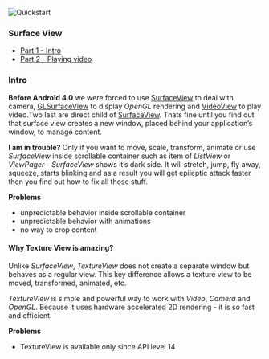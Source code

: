 ![Quickstart][5]

### Surface View
- [Part 1 - Intro][6]
- [Part 2 - Playing video][7]

### Intro

**Before Android 4.0** we were forced to use [SurfaceView][1] to deal with camera, [GLSurfaceView][2] to display *OpenGL* rendering and [VideoView][3] to play video.Two last are direct child of [SurfaceView][4]. Thats fine until you find out that surface view creates a new window, placed behind your application’s window, to manage content.

**I am in trouble?** Only if you want to move, scale, transform, animate or use *SurfaceView* inside scrollable container such as item of *ListView* or *ViewPager* - *SurfaceView* shows it’s dark side. It will stretch, jump, fly away, squeeze, starts blinking and as a result you will get epileptic attack faster then you find out how to fix all those stuff.

**Problems**

- unpredictable behavior inside scrollable container
- unpredictable behavior with animations
- no way to crop content

#### Why Texture View is amazing?

Unlike *SurfaceView*, *TextureView* does not create a separate window but behaves as a regular view. This key difference allows a texture view to be moved, transformed, animated, etc.

*TextureView* is simple and powerful way to work with *Video*, *Camera* and *OpenGL*. Because it uses hardware accelerated 2D rendering - it is so fast and efficient. 

**Problems**

- TextureView is available only since API level 14


  [1]: http://developer.android.com/reference/android/view/SurfaceView.html
  [2]: http://developer.android.com/reference/android/opengl/GLSurfaceView.html
  [3]: http://developer.android.com/reference/android/widget/VideoView.html
  [4]: http://developer.android.com/reference/android/view/SurfaceView.html
  [5]: https://raw.github.com/dmytrodanylyk/dmytrodanylyk/gh-pages/images/articles/surface-view-intro.png
  [6]: https://github.com/dmytrodanylyk/dmytrodanylyk/blob/gh-pages/articles/surface-view-intro.md
  [7]: https://github.com/dmytrodanylyk/dmytrodanylyk/blob/gh-pages/articles/surface-view-play-video.md
